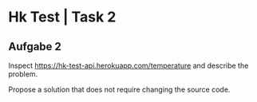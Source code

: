 # Hk Test | Task 2

## Aufgabe 2

Inspect https://hk-test-api.herokuapp.com/temperature and describe the problem.

Propose a solution that does not require changing the source code.
